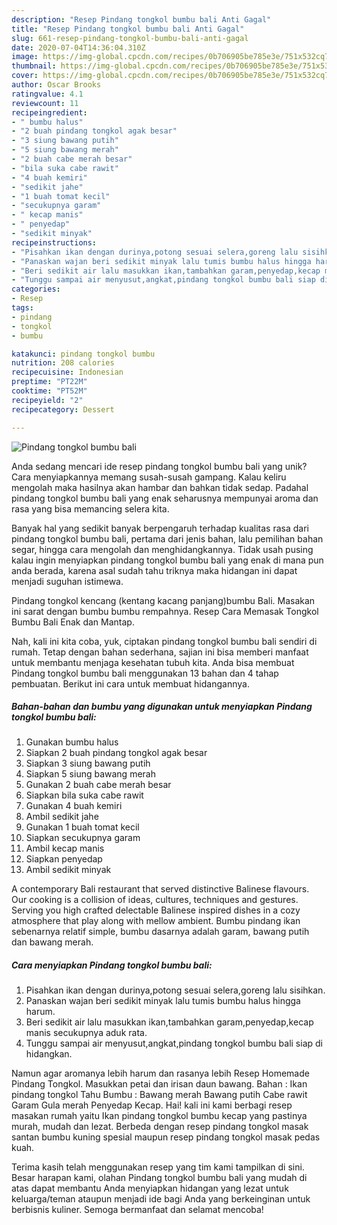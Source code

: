 ```yaml
---
description: "Resep Pindang tongkol bumbu bali Anti Gagal"
title: "Resep Pindang tongkol bumbu bali Anti Gagal"
slug: 661-resep-pindang-tongkol-bumbu-bali-anti-gagal
date: 2020-07-04T14:36:04.310Z
image: https://img-global.cpcdn.com/recipes/0b706905be785e3e/751x532cq70/pindang-tongkol-bumbu-bali-foto-resep-utama.jpg
thumbnail: https://img-global.cpcdn.com/recipes/0b706905be785e3e/751x532cq70/pindang-tongkol-bumbu-bali-foto-resep-utama.jpg
cover: https://img-global.cpcdn.com/recipes/0b706905be785e3e/751x532cq70/pindang-tongkol-bumbu-bali-foto-resep-utama.jpg
author: Oscar Brooks
ratingvalue: 4.1
reviewcount: 11
recipeingredient:
- " bumbu halus"
- "2 buah pindang tongkol agak besar"
- "3 siung bawang putih"
- "5 siung bawang merah"
- "2 buah cabe merah besar"
- "bila suka cabe rawit"
- "4 buah kemiri"
- "sedikit jahe"
- "1 buah tomat kecil"
- "secukupnya garam"
- " kecap manis"
- " penyedap"
- "sedikit minyak"
recipeinstructions:
- "Pisahkan ikan dengan durinya,potong sesuai selera,goreng lalu sisihkan."
- "Panaskan wajan beri sedikit minyak lalu tumis bumbu halus hingga harum."
- "Beri sedikit air lalu masukkan ikan,tambahkan garam,penyedap,kecap manis secukupnya aduk rata."
- "Tunggu sampai air menyusut,angkat,pindang tongkol bumbu bali siap di hidangkan."
categories:
- Resep
tags:
- pindang
- tongkol
- bumbu

katakunci: pindang tongkol bumbu 
nutrition: 208 calories
recipecuisine: Indonesian
preptime: "PT22M"
cooktime: "PT52M"
recipeyield: "2"
recipecategory: Dessert

---
```



![Pindang tongkol bumbu bali](https://img-global.cpcdn.com/recipes/0b706905be785e3e/751x532cq70/pindang-tongkol-bumbu-bali-foto-resep-utama.jpg)

Anda sedang mencari ide resep pindang tongkol bumbu bali yang unik? Cara menyiapkannya memang susah-susah gampang. Kalau keliru mengolah maka hasilnya akan hambar dan bahkan tidak sedap. Padahal pindang tongkol bumbu bali yang enak seharusnya mempunyai aroma dan rasa yang bisa memancing selera kita.

Banyak hal yang sedikit banyak berpengaruh terhadap kualitas rasa dari pindang tongkol bumbu bali, pertama dari jenis bahan, lalu pemilihan bahan segar, hingga cara mengolah dan menghidangkannya. Tidak usah pusing kalau ingin menyiapkan pindang tongkol bumbu bali yang enak di mana pun anda berada, karena asal sudah tahu triknya maka hidangan ini dapat menjadi suguhan istimewa.

Pindang tongkol kencang (kentang kacang panjang)bumbu Bali. Masakan ini sarat dengan bumbu bumbu rempahnya. Resep Cara Memasak Tongkol Bumbu Bali Enak dan Mantap.


Nah, kali ini kita coba, yuk, ciptakan pindang tongkol bumbu bali sendiri di rumah. Tetap dengan bahan sederhana, sajian ini bisa memberi manfaat untuk membantu menjaga kesehatan tubuh kita. Anda bisa membuat Pindang tongkol bumbu bali menggunakan 13 bahan dan 4 tahap pembuatan. Berikut ini cara untuk membuat hidangannya.

<!--inarticleads1-->

##### Bahan-bahan dan bumbu yang digunakan untuk menyiapkan Pindang tongkol bumbu bali:

1. Gunakan  bumbu halus
1. Siapkan 2 buah pindang tongkol agak besar
1. Siapkan 3 siung bawang putih
1. Siapkan 5 siung bawang merah
1. Gunakan 2 buah cabe merah besar
1. Siapkan bila suka cabe rawit
1. Gunakan 4 buah kemiri
1. Ambil sedikit jahe
1. Gunakan 1 buah tomat kecil
1. Siapkan secukupnya garam
1. Ambil  kecap manis
1. Siapkan  penyedap
1. Ambil sedikit minyak


A contemporary Bali restaurant that served distinctive Balinese flavours. Our cooking is a collision of ideas, cultures, techniques and gestures. Serving you high crafted delectable Balinese inspired dishes in a cozy atmosphere that play along with mellow ambient. Bumbu pindang ikan sebenarnya relatif simple, bumbu dasarnya adalah garam, bawang putih dan bawang merah. 

<!--inarticleads2-->

##### Cara menyiapkan Pindang tongkol bumbu bali:

1. Pisahkan ikan dengan durinya,potong sesuai selera,goreng lalu sisihkan.
1. Panaskan wajan beri sedikit minyak lalu tumis bumbu halus hingga harum.
1. Beri sedikit air lalu masukkan ikan,tambahkan garam,penyedap,kecap manis secukupnya aduk rata.
1. Tunggu sampai air menyusut,angkat,pindang tongkol bumbu bali siap di hidangkan.


Namun agar aromanya lebih harum dan rasanya lebih Resep Homemade Pindang Tongkol. Masukkan petai dan irisan daun bawang. Bahan : Ikan pindang tongkol Tahu Bumbu : Bawang merah Bawang putih Cabe rawit Garam Gula merah Penyedap Kecap. Hai! kali ini kami berbagi resep masakan rumah yaitu Ikan pindang tongkol bumbu kecap yang pastinya murah, mudah dan lezat. Berbeda dengan resep pindang tongkol masak santan bumbu kuning spesial maupun resep pindang tongkol masak pedas kuah. 

Terima kasih telah menggunakan resep yang tim kami tampilkan di sini. Besar harapan kami, olahan Pindang tongkol bumbu bali yang mudah di atas dapat membantu Anda menyiapkan hidangan yang lezat untuk keluarga/teman ataupun menjadi ide bagi Anda yang berkeinginan untuk berbisnis kuliner. Semoga bermanfaat dan selamat mencoba!
